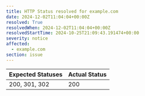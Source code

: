 ```yaml
---
title: HTTP Status resolved for example.com
date: 2024-12-02T11:04:04+00:00Z
resolved: True
resolvedWhen: 2024-12-02T11:04:04+00:00Z
resolvedStartTime: 2024-10-25T21:09:43.191474+00:00
severity: notice
affected:
  - example.com
section: issue
---
```


| Expected Statuses | Actual Status  |
|-------------------|----------------|
| 200, 301, 302 | 200 |
